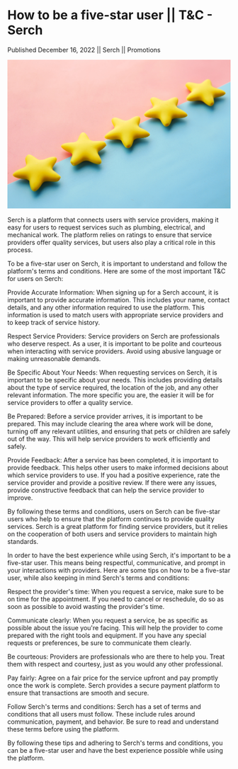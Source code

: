 # How to be a five-star user || T&C - Serch

Published December 16, 2022 || Serch || Promotions

![Five star rating for users in Serch](../../../../../assets/blog/five-star-user.jpg)

Serch is a platform that connects users with service providers, making it easy for users to request services such as plumbing, electrical, and mechanical work. The platform relies on ratings to ensure that service providers offer quality services, but users also play a critical role in this process.

To be a five-star user on Serch, it is important to understand and follow the platform's terms and conditions. Here are some of the most important T&C for users on Serch:

Provide Accurate Information: When signing up for a Serch account, it is important to provide accurate information. This includes your name, contact details, and any other information required to use the platform. This information is used to match users with appropriate service providers and to keep track of service history.

Respect Service Providers: Service providers on Serch are professionals who deserve respect. As a user, it is important to be polite and courteous when interacting with service providers. Avoid using abusive language or making unreasonable demands.

Be Specific About Your Needs: When requesting services on Serch, it is important to be specific about your needs. This includes providing details about the type of service required, the location of the job, and any other relevant information. The more specific you are, the easier it will be for service providers to offer a quality service.

Be Prepared: Before a service provider arrives, it is important to be prepared. This may include clearing the area where work will be done, turning off any relevant utilities, and ensuring that pets or children are safely out of the way. This will help service providers to work efficiently and safely.

Provide Feedback: After a service has been completed, it is important to provide feedback. This helps other users to make informed decisions about which service providers to use. If you had a positive experience, rate the service provider and provide a positive review. If there were any issues, provide constructive feedback that can help the service provider to improve.

By following these terms and conditions, users on Serch can be five-star users who help to ensure that the platform continues to provide quality services. Serch is a great platform for finding service providers, but it relies on the cooperation of both users and service providers to maintain high standards.

In order to have the best experience while using Serch, it's important to be a five-star user. This means being respectful, communicative, and prompt in your interactions with providers. Here are some tips on how to be a five-star user, while also keeping in mind Serch's terms and conditions:

Respect the provider's time: When you request a service, make sure to be on time for the appointment. If you need to cancel or reschedule, do so as soon as possible to avoid wasting the provider's time.

Communicate clearly: When you request a service, be as specific as possible about the issue you're facing. This will help the provider to come prepared with the right tools and equipment. If you have any special requests or preferences, be sure to communicate them clearly.

Be courteous: Providers are professionals who are there to help you. Treat them with respect and courtesy, just as you would any other professional.

Pay fairly: Agree on a fair price for the service upfront and pay promptly once the work is complete. Serch provides a secure payment platform to ensure that transactions are smooth and secure.

Follow Serch's terms and conditions: Serch has a set of terms and conditions that all users must follow. These include rules around communication, payment, and behavior. Be sure to read and understand these terms before using the platform.

By following these tips and adhering to Serch's terms and conditions, you can be a five-star user and have the best experience possible while using the platform.
